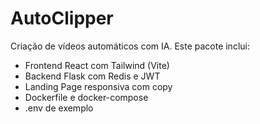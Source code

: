 
# AutoClipper

Criação de vídeos automáticos com IA. Este pacote inclui:

- Frontend React com Tailwind (Vite)
- Backend Flask com Redis e JWT
- Landing Page responsiva com copy
- Dockerfile e docker-compose
- .env de exemplo

